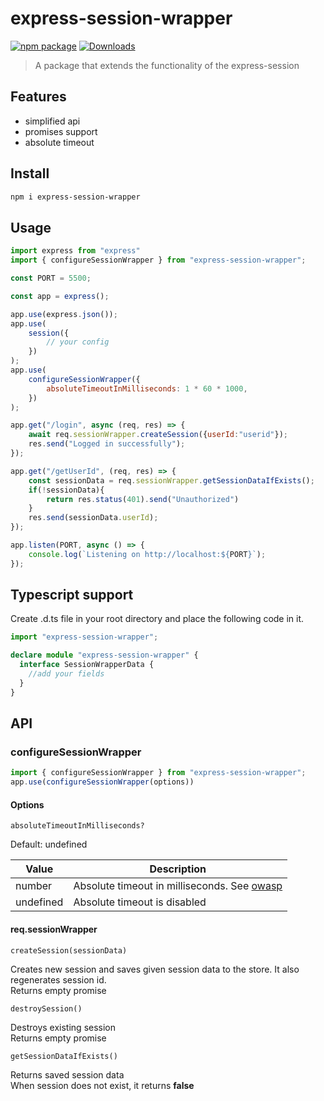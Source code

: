 # express-session-wrapper

[![npm package][npm-img]][npm-url]
[![Downloads][downloads-img]][downloads-url]

> A package that extends the functionality of the express-session

## Features

- simplified api
- promises support
- absolute timeout

## Install

```bash
npm i express-session-wrapper
```

## Usage

```js
import express from "express"
import { configureSessionWrapper } from "express-session-wrapper";

const PORT = 5500;

const app = express();

app.use(express.json());
app.use(
    session({
        // your config
    })
);
app.use(
    configureSessionWrapper({
        absoluteTimeoutInMilliseconds: 1 * 60 * 1000,
    })
);

app.get("/login", async (req, res) => {
    await req.sessionWrapper.createSession({userId:"userid"});
    res.send("Logged in successfully");
});

app.get("/getUserId", (req, res) => {
    const sessionData = req.sessionWrapper.getSessionDataIfExists();
    if(!sessionData){
        return res.status(401).send("Unauthorized")
    }
    res.send(sessionData.userId);
});

app.listen(PORT, async () => {
    console.log(`Listening on http://localhost:${PORT}`);
});
```

## Typescript support
Create .d.ts file in your root directory and place the following code in it.
```typescript
import "express-session-wrapper";

declare module "express-session-wrapper" {
  interface SessionWrapperData {
    //add your fields
  }
}
```

## API

### configureSessionWrapper

```js
import { configureSessionWrapper } from "express-session-wrapper";
app.use(configureSessionWrapper(options))
```

#### Options

`absoluteTimeoutInMilliseconds?`

Default: undefined

| Value     | Description                                                                                                                                                    |
|-----------|----------------------------------------------------------------------------------------------------------------------------------------------------------------|
| number    | Absolute timeout in milliseconds. See [owasp](https://cheatsheetseries.owasp.org/cheatsheets/Session_Management_Cheat_Sheet.html#automatic-session-expiration) |
| undefined | Absolute timeout is disabled                                                                                                                                   |

#### req.sessionWrapper

`createSession(sessionData)`

Creates new session and saves given session data to the store. It also regenerates session id. <br>
Returns empty promise

`destroySession()`

Destroys existing session <br>
Returns empty promise

`getSessionDataIfExists()`

Returns saved session data  <br>
When session does not exist, it returns **false**

[downloads-img]:https://img.shields.io/npm/dt/express-session-wrapper
[downloads-url]:https://www.npmtrends.com/express-session-wrapper
[npm-img]:https://img.shields.io/npm/v/express-session-wrapper
[npm-url]:https://www.npmjs.com/package/express-session-wrapper

